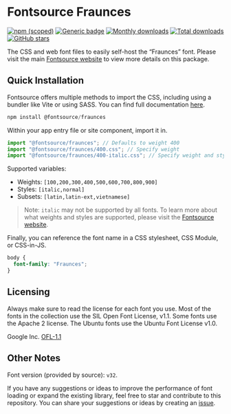 # Fontsource Fraunces

[![npm (scoped)](https://img.shields.io/npm/v/@fontsource/fraunces?color=brightgreen)](https://www.npmjs.com/package/@fontsource/fraunces) [![Generic badge](https://img.shields.io/badge/fontsource-passing-brightgreen)](https://github.com/fontsource/fontsource) [![Monthly downloads](https://badgen.net/npm/dm/@fontsource/fraunces)](https://github.com/fontsource/fontsource) [![Total downloads](https://badgen.net/npm/dt/@fontsource/fraunces)](https://github.com/fontsource/fontsource) [![GitHub stars](https://img.shields.io/github/stars/fontsource/fontsource.svg?style=social&label=Star)](https://github.com/fontsource/fontsource/stargazers)

The CSS and web font files to easily self-host the “Fraunces” font. Please visit the main [Fontsource website](https://fontsource.org/fonts/fraunces) to view more details on this package.

## Quick Installation

Fontsource offers multiple methods to import the CSS, including using a bundler like Vite or using SASS. You can find full documentation [here](https://fontsource.org/docs/getting-started/introduction).

```javascript
npm install @fontsource/fraunces
```

Within your app entry file or site component, import it in.

```javascript
import "@fontsource/fraunces"; // Defaults to weight 400
import "@fontsource/fraunces/400.css"; // Specify weight
import "@fontsource/fraunces/400-italic.css"; // Specify weight and style
```

Supported variables:
- Weights: `[100,200,300,400,500,600,700,800,900]`
- Styles: `[italic,normal]`
- Subsets: `[latin,latin-ext,vietnamese]`

> Note: `italic` may not be supported by all fonts. To learn more about what weights and styles are supported, please visit the [Fontsource website](https://fontsource.org/fonts/fraunces).

Finally, you can reference the font name in a CSS stylesheet, CSS Module, or CSS-in-JS.

```css
body {
  font-family: "Fraunces";
}
```

## Licensing
Always make sure to read the license for each font you use. Most of the fonts in the collection use the SIL Open Font License, v1.1. Some fonts use the Apache 2 license. The Ubuntu fonts use the Ubuntu Font License v1.0.

Google Inc.
[OFL-1.1](http://scripts.sil.org/OFL)

## Other Notes
Font version (provided by source): `v32`.

If you have any suggestions or ideas to improve the performance of font loading or expand the existing library, feel free to star and contribute to this repository. You can share your suggestions or ideas by creating an [issue](https://github.com/fontsource/fontsource/issues).